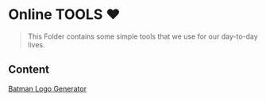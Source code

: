 # Online TOOLS ❤️

> This Folder contains some simple tools that we use for our day-to-day lives.

## Content

[Batman Logo Generator](https://lakshitha.sbs/tools/batlogo)
